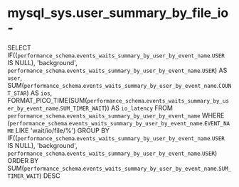 # mysql_sys.user_summary_by_file_io-

SELECT 
    IF((`performance_schema`.`events_waits_summary_by_user_by_event_name`.`USER` IS NULL),
        'background',
        `performance_schema`.`events_waits_summary_by_user_by_event_name`.`USER`) AS `user`,
    SUM(`performance_schema`.`events_waits_summary_by_user_by_event_name`.`COUNT_STAR`) AS `ios`,
    FORMAT_PICO_TIME(SUM(`performance_schema`.`events_waits_summary_by_user_by_event_name`.`SUM_TIMER_WAIT`)) AS `io_latency`
FROM
    `performance_schema`.`events_waits_summary_by_user_by_event_name`
WHERE
    (`performance_schema`.`events_waits_summary_by_user_by_event_name`.`EVENT_NAME` LIKE 'wait/io/file/%')
GROUP BY IF((`performance_schema`.`events_waits_summary_by_user_by_event_name`.`USER` IS NULL),
    'background',
    `performance_schema`.`events_waits_summary_by_user_by_event_name`.`USER`)
ORDER BY SUM(`performance_schema`.`events_waits_summary_by_user_by_event_name`.`SUM_TIMER_WAIT`) DESC
